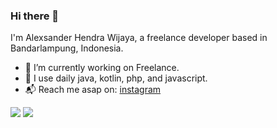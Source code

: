 ### Hi there 👋 

I'm Alexsander Hendra Wijaya, a freelance developer based in Bandarlampung, Indonesia.

- 🔭 I’m currently working on Freelance.
- 🌱 I use daily java, kotlin, php, and javascript.
- 📬 Reach me asap on: <a href="https://www.instagram.com/alexistdev.18/">instagram</a>

<img src="http://github-profile-summary-cards.vercel.app/api/cards/repos-per-language?username=alexistdev&theme=default" />



<img src="https://github-readme-stats.vercel.app/api?username=alexistdev&&show_icons=true&title_color=ffffff&icon_color=bb2acf&text_color=daf7dc&bg_color=151515" />
